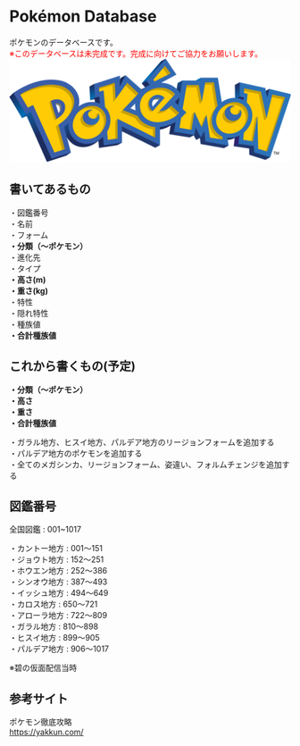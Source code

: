 # Pokémon Database

ポケモンのデータベースです。<br>
<span style="color: red; ">※このデータベースは未完成です。完成に向けてご協力をお願いします。</span>
![ポケモンロゴ](/images/pokemonlogo.PNG "pokemonlogo")

## 書いてあるもの<br>

・図鑑番号<br>
・名前<br>
・フォーム<br>
**・分類（～ポケモン）**<br>
・進化先<br>
・タイプ<br>
**・高さ(m)<br>**
**・重さ(kg)<br>**
・特性<br>
・隠れ特性<br>
・種族値<br>
**・合計種族値<br>**

## これから書くもの(予定)<br>

**・分類（～ポケモン）<br>**
**・高さ<br>**
**・重さ<br>**
**・合計種族値<br>**

・ガラル地方、ヒスイ地方、パルデア地方のリージョンフォームを追加する<br>
・パルデア地方のポケモンを追加する<br>
・全てのメガシンカ、リージョンフォーム、姿違い、フォルムチェンジを追加する<br>

## 図鑑番号<br>

全国図鑑 : 001~1017<br>

・カントー地方 : 001〜151<br>
・ジョウト地方 : 152〜251<br>
・ホウエン地方 : 252〜386<br>
・シンオウ地方 : 387〜493<br>
・イッシュ地方 : 494〜649<br>
・カロス地方 : 650〜721<br>
・アローラ地方 : 722〜809<br>
・ガラル地方 : 810〜898<br>
・ヒスイ地方 : 899〜905<br>
・パルデア地方 : 906〜1017<br>

※碧の仮面配信当時<br>

## 参考サイト<br>
ポケモン徹底攻略<br>
https://yakkun.com/
